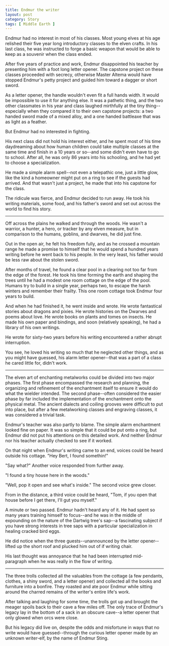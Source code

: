 ```yaml
---
title: Endmur the writer
layout: post
category: Story
tags: [ Middle Earth ]
---
```

Endmur had no interest in most of his classes. Most young elves at his age relished their five year long introductory classes to the elven crafts. In his last class, he was instructed to forge a basic weapon that would be able to keep as a souvenir when the class ended.

After five years of practice and work, Endmur disappointed his teacher by presenting him with a foot long letter opener. The capstone project on these classes proceeded with secrecy, otherwise Master Altema would have stopped Endmur's petty project and guided him toward a dagger or short sword.

<!-- more -->

As a letter opener, the handle wouldn't even fit a full hands width. It would be impossible to use it for anything else. It was a pathetic thing, and the two other classmates in his year and class laughed mirthfully at the tiny thing--especially when they compared it to their own capstone projects: a two handed sword made of a mixed alloy, and a one handed battleaxe that was as light as a feather.

But Endmur had no interested in fighting.

His next class did not hold his interest either, and he spent most of his time daydreaming about how human children could take multiple classes at the same time and finish in a 10 years or so--and some didn't even have to go to school. After all, he was only 86 years into his schooling, and he had yet to choose a specialization.

He made a simple alarm spell--not even a telepathic one, just a little glow, like the kind a homeowner might put on a ring to see if the guests had arrived. And that wasn't just a project, he made that into his capstone for the class.

The ridicule was fierce, and Endmur decided to run away. He took his writing materials, some food, and his father's sword and set out across the world to find his story.

* * *

Off across the plains he walked and through the woods. He wasn't a warrior, a hunter, a hero, or tracker by any elven measure, but in comparison to the humans, goblins, and dwarves, he did just fine.

Out in the open air, he felt his freedom fully, and as he crossed a mountain range he made a promise to himself that he would spend a hundred years writing before he went back to his people. In the very least, his father would be less raw about the stolen sword.

After months of travel, he found a clear pool in a clearing not too far from the edge of the forest. He took his time forming the earth and shaping the trees until he had a modest one room cottage on the edge of the pool. Humans try to build in a single year, perhaps two, to escape the harsh winters and remember their frailty. This one room cottage took Endmur four years to build.

And when he had finished it, he went inside and wrote. He wrote fantastical stories about dragons and pixies. He wrote histories on the Dwarves and poems about love. He wrote books on plants and tomes on insects. He made his own paper and bindings, and soon (relatively speaking), he had a library of his own writings.

He wrote for sixty-two years before his writing encountered a rather abrupt interruption.

You see, he loved his writing so much that he neglected other things, and as you might have guessed, his alarm letter opener--that was a part of a class he cared little for, didn't work.

* * *

The elven art of enchanting metalworks could be divided into two major phases. The first phase encompassed the research and planning, the organizing and refinement of the enchantment itself to ensure it would do what the wielder intended. The second phase--often considered the easier phase by far included the implementation of the enchantment onto the physical metal. The ancient dialects and coiling grooves were difficult to put into place, but after a few metalworking classes and engraving classes, it was considered a trivial task.

Endmur's teacher was also partly to blame. The simple alarm enchantment looked fine on paper. It was so simple that it could be put onto a ring, but Endmur did not put his attentions on this detailed work. And neither Endmur nor his teacher actually checked to see if it worked.

On that night when Endmur's writing came to an end, voices could be heard outside his cottage. "Hey Bert, I found somethin!"

"Say what?" Another voice responded from further away.

"I found a tiny house here in the woods."

"Well, pop it open and see what's inside." The second voice grew closer.

From in the distance, a third voice could be heard, "Tom, if you open that house before I get there, I'll gut you myself."

A minute or two passed. Endmur hadn't heard any of it. He had spent so many years training himself to focus--and he was in the middle of expounding on the nature of the Dartwig tree's sap--a fascinating subject if you have strong interests in tree saps with a particular specialization in healing cracked bird eggs.

He did notice when the three guests--unannounced by the letter opener--lifted up the short roof and plucked him out of if writing chair.

His last thought was annoyance that he had been interrupted mid-paragraph when he was really in the flow of writing.

* * *

The three trolls collected all the valuables from the cottage (a few pendants, clothes, a shiny sword, and a letter opener) and collected all the books and furniture into a bonfire. They roasted and ate poor Endmur while sitting around the charred remains of the writer's entire life's work.

After talking and laughing for some time, the trolls got up and brought the meager spoils back to their cave a few miles off. The only trace of Endmur's legacy lay in the bottom of a sack in an obscure cave--a letter opener that only glowed when orcs were close.

But his legacy did live on, despite the odds and misfortune in ways that no write would have guessed--through the curious letter opener made by an unknown writer-elf, by the name of Endmur Sting.